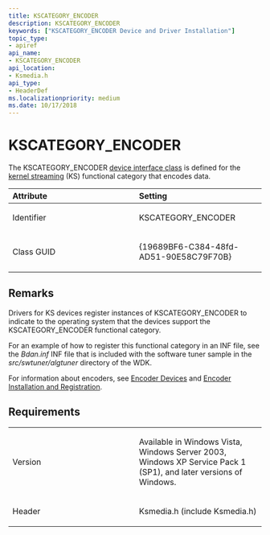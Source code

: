 ```yaml
---
title: KSCATEGORY_ENCODER
description: KSCATEGORY_ENCODER
keywords: ["KSCATEGORY_ENCODER Device and Driver Installation"]
topic_type:
- apiref
api_name:
- KSCATEGORY_ENCODER
api_location:
- Ksmedia.h
api_type:
- HeaderDef
ms.localizationpriority: medium
ms.date: 10/17/2018
---
```


# KSCATEGORY_ENCODER


The KSCATEGORY_ENCODER [device interface class](./overview-of-device-interface-classes.md) is defined for the [kernel streaming](../stream/streaming-minidrivers2.md) (KS) functional category that encodes data.

<table>
<colgroup>
<col width="50%" />
<col width="50%" />
</colgroup>
<thead>
<tr class="header">
<th align="left">Attribute</th>
<th align="left">Setting</th>
</tr>
</thead>
<tbody>
<tr class="odd">
<td align="left"><p>Identifier</p></td>
<td align="left"><p>KSCATEGORY_ENCODER</p></td>
</tr>
<tr class="even">
<td align="left"><p>Class GUID</p></td>
<td align="left"><p>{19689BF6-C384-48fd-AD51-90E58C79F70B}</p></td>
</tr>
</tbody>
</table>

 

## Remarks

Drivers for KS devices register instances of KSCATEGORY_ENCODER to indicate to the operating system that the devices support the KSCATEGORY_ENCODER functional category.

For an example of how to register this functional category in an INF file, see the *Bdan.inf* INF file that is included with the software tuner sample in the *src/swtuner/algtuner* directory of the WDK.

For information about encoders, see [Encoder Devices](../stream/encoder-devices.md) and [Encoder Installation and Registration](../stream/encoder-installation-and-registration.md).

## Requirements

<table>
<colgroup>
<col width="50%" />
<col width="50%" />
</colgroup>
<tbody>
<tr class="odd">
<td align="left"><p>Version</p></td>
<td align="left"><p>Available in Windows Vista, Windows Server 2003, Windows XP Service Pack 1 (SP1), and later versions of Windows.</p></td>
</tr>
<tr class="even">
<td align="left"><p>Header</p></td>
<td align="left">Ksmedia.h (include Ksmedia.h)</td>
</tr>
</tbody>
</table>

 

